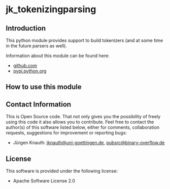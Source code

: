 ﻿jk_tokenizingparsing
====================

Introduction
------------

This python module provides support to build tokenizers (and at some time in the future parsers as well).

Information about this module can be found here:

* [github.com](https://github.com/jkpubsrc/python-module-jk-tokenizingparsing)
* [pypi.python.org](https://pypi.python.org/pypi/jk_tokenizingparsing)

How to use this module
----------------------





Contact Information
-------------------

This is Open Source code. That not only gives you the possibility of freely using this code it also
allows you to contribute. Feel free to contact the author(s) of this software listed below, either
for comments, collaboration requests, suggestions for improvement or reporting bugs:

* Jürgen Knauth: jknauth@uni-goettingen.de, pubsrc@binary-overflow.de

License
-------

This software is provided under the following license:

* Apache Software License 2.0




